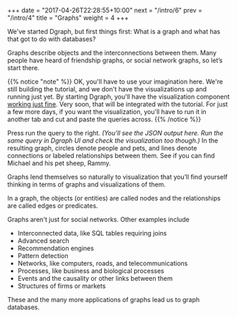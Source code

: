 +++
date = "2017-04-26T22:28:55+10:00"
next = "/intro/6"
prev = "/intro/4"
title = "Graphs"
weight = 4
+++

We've started Dgraph, but first things first: What is a graph and what has that got to do with databases?

Graphs describe objects and the interconnections between them. Many people have heard of friendship graphs, or social network graphs, so let’s start there.

{{% notice "note" %}}
OK, you'll have to use your imagination here.  We're still building the tutorial, and we don't have the visualizations up and running just yet.  By starting Dgraph, you'll have the visualization component
 [working just fine](http://localhost:8080).  Very soon, that will be integrated with the tutorial.  For just a few more days, if you want the visualization, you'll have to run it in another tab and cut and paste the queries across.
{{% /notice %}}


Press run the query to the right. *(You'll see the JSON output
here. Run the same query in Dgraph UI and check the visualization too though.)* In the resulting graph, circles denote people and pets, and lines denote connections or labeled relationships between them.  See if you can find Michael and his pet sheep, Rammy.

<!---The graph could be represented as a picture, written down as text or stored in a graph database. -->
Graphs lend themselves so naturally to visualization that you’ll find yourself thinking in terms of graphs and visualizations of them.

In a graph, the objects (or entities) are called nodes and the relationships are called edges or predicates.

Graphs aren't just for social networks.  Other examples include

* Interconnected data, like SQL tables requiring joins
* Advanced search
* Recommendation engines
* Pattern detection
* Networks, like computers, roads, and telecommunications
* Processes, like business and biological processes
* Events and the causality or other links between them
* Structures of firms or markets

These and the many more applications of graphs lead us to graph databases.
